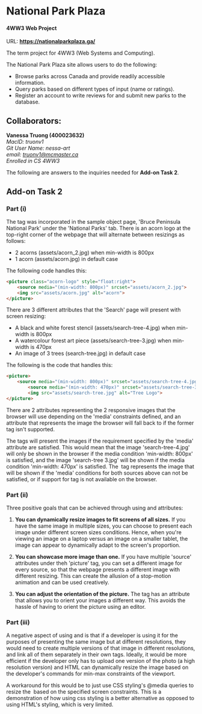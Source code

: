 # National Park Plaza
#### 4WW3 Web Project

URL: **https://nationalparkplaza.ga/**

The term project for 4WW3 (Web Systems and Computing). 

The National Park Plaza site allows users to do the following:
- Browse parks across Canada and provide readily accessible information. 
- Query parks based on different types of input (name or ratings).
- Register an account to write reviews for and submit new parks to the database.

## Collaborators:
**Vanessa Truong (400023632)**<br/>
 *MacID: truonv1*<br/>
 *Git User Name: nessa-art*<br/>
 *email: truonv1@mcmaster.ca*<br/>
 *Enrolled in CS 4WW3*
 
The following are answers to the inquiries needed for **Add-on Task 2**.

## Add-on Task 2 
### Part (i) 
The <picture> tag was incorporated in the sample object page, 'Bruce Peninsula National Park' under the 'National Parks' tab. There is an acorn logo at the top-right
corner of the webpage that will alternate between resizings as follows:
- 2 acorns (assets/acorn_2.jpg) when min-width is 800px
- 1 acorn (assets/acorn.jpg) in default case 

The following code handles this:

```html
<picture class="acorn-logo" style="float:right">	
	<source media="(min-width: 800px)" srcset="assets/acorn_2.jpg">
	<img src="assets/acorn.jpg" alt="acorn">
</picture>
```

There are 3 different <source> attributes that the 'Search' page will present with screen resizing:
- A black and white forest stencil (assets/search-tree-4.jpg) when min-width is 800px
- A watercolour forest art piece (assets/search-tree-3.jpg) when min-width is 470px
- An image of 3 trees (search-tree.jpg) in default case

The following is the code that handles this:

```html
<picture>
	<source media="(min-width: 800px)" srcset="assets/search-tree-4.jpg">	
        <source media="(min-width: 470px)" srcset="assets/search-tree-3.jpg">
        <img src="assets/search-tree.jpg" alt="Tree Logo">
</picture>
```

There are 2 <source> attributes representing the 2 responsive images that the browser will use depending on the 'media' constraints defined, and an <img> attribute 
that represents the image the browser will fall back to if the former <source> tag isn't supported. 

The <source> tags will present the images if the requirement specified by the 'media' attribute are satisfied. This would mean that the image 'search-tree-4.jpg' will only be shown in the browser if the media condition 'min-width: 800px' is satisfied, and the image 'search-tree 3.jpg' will be shown if the media condition 'min-width: 470px' is satisfied. The <img> tag represents the image that will be shown if the 'media' conditions for both sources above can not be satisfied, or if support for <source> tag is not available on the browser.

### Part (ii)
Three positive goals that can be achieved through using <picture> and <source> attributes:

1. **You can dynamically resize images to fit screens of all sizes.** If you have the same image in multiple sizes, you can choose to present each image under 
different screen sizes conditions. Hence, when you're viewing an image on a laptop versus an image on a smaller tablet, the image can appear to dynamically 
adapt to the screen's proportion.

2. **You can showcase more image than one.** If you have multiple 'source' attributes under theh 'picture' tag, you can set a different image for every source, so that
the webpage presents a different image with different resizing. This can create the allusion of a stop-motion animation and can be used creatively.

3. **You can adjust the orientation of the picture.** The <source> tag has an attribute that allows you to orient your images a different way. This avoids the hassle 
of having to orient the picture using an editor. 

### Part (iii)
A negative aspect of using <picture> and <source> is that if a developer is using it for the purposes of presenting the same image but at different resolutions,
they would need to create multiple versions of that image in different resolutions, and link all of them separately in their own <source> tags. Ideally, it would be
more efficient if the developer only has to upload one version of the photo (a high resolution version) and HTML can dynamically resize the image based on the developer's
commands for min-max constraints of the viewport. 

A workaround for this would be to just use CSS styling's @media queries to resize the <img> based on the specified screen constraints. This is a demonstration of how
using css styling is a better alternative as opposed to using HTML's styling, which is very limited.  

 
